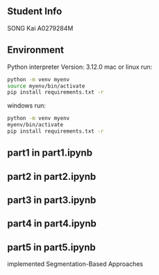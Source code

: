 ## Student Info
SONG Kai A0279284M
## Environment
Python interpreter Version: 3.12.0
mac or linux run:
```bash
python -m venv myenv
source myenv/bin/activate
pip install requirements.txt -r
```
windows run:
```bash
python -m venv myenv
myenv/bin/activate
pip install requirements.txt -r
```
## part1 in part1.ipynb
## part2 in part2.ipynb
## part3 in part3.ipynb
## part4 in part4.ipynb
## part5 in part5.ipynb
implemented Segmentation-Based Approaches 